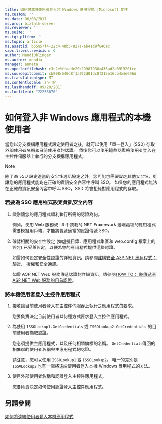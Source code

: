 ```yaml
---
title: 如何將本機使用者登入非 Windows 應用程式 |Microsoft 文件
ms.custom: ''
ms.date: 06/08/2017
ms.prod: biztalk-server
ms.reviewer: ''
ms.suite: ''
ms.tgt_pltfrm: ''
ms.topic: article
ms.assetid: b55957f4-22c4-48b5-827a-ab41d8f846ac
caps.latest.revision: 6
author: MandiOhlinger
ms.author: mandia
manager: anneta
ms.openlocfilehash: c3c2e9ffaede20e29987938a436ad2a091920fce
ms.sourcegitcommit: cb908c540d8f1a692d01dc8f313e16cb4b4e696d
ms.translationtype: MT
ms.contentlocale: zh-TW
ms.lasthandoff: 09/20/2017
ms.locfileid: "22253870"
---
```

# <a name="how-to-log-a-local-user-on-to-a-non-windows-application"></a>如何登入非 Windows 應用程式的本機使用者
當您以分支機構應用程式設定使用者之後，就可以使用「單一登入」(SSO) 存取外部使用者名稱和目前使用者的認證。 然後您可以使用這些認證將使用者登入在主控件伺服器上執行的分支機構應用程式。  
  
> [!NOTE]
>  除了為 SSO 設定適當的安全性通訊協定之外，您可能也需要設定其他安全性，好讓您的應用程式能夠在正確的資訊安全內容中呼叫 SSO。 如果您的應用程式無法在正確的資訊安全內容中呼叫 SSO，SSO 將會拒絕對應用程式的存取。  
  
### <a name="to-set-the-security-context-for-an-sso-application"></a>若要為 SSO 應用程式設定資訊安全內容  
  
1.  識別讓您的應用程式順利執行所需的認證為何。  
  
     例如，使用 Web 服務或 IIS 中裝載的.NET Framework 遠端處理的應用程式需要模擬用戶端，才能將傳遞適當的認證傳遞 SSO。  
  
2.  確認相關的安全性設定 (如虛擬目錄、應用程式集區和 web.config 檔案上的設定) 已妥善設定，以便為您的應用程式提供這些認證。  
  
     如需如何設定安全性認證的詳細資訊，請參閱[建構安全 ASP.NET 應用程式： 驗證、 授權和安全通訊](http://go.microsoft.com/fwlink/?LinkId=193906)。  
  
     如需 ASP.NET Web 服務傳遞認證的詳細資訊，請參閱[HOW TO： 將傳遞至 ASP.NET Web 服務的目前認證](http://go.microsoft.com/fwlink/?LinkId=193907)。  
  
### <a name="to-log-a-local-user-on-to-a-host-application"></a>將本機使用者登入主控件應用程式  
  
1.  接收讓目前使用者登入在主控件伺服器上執行之應用程式的要求。  
  
     您要負責決定目前使用者以何種方式要求登入主控件應用程式。  
  
2.  為使用 `ISSOLookup1.GetCredentials` 或 `ISSOLookup2.GetCredentials` 的目前使用者擷取認證。  
  
     您必須提供主應用程式，以及任何相關旗標的名稱。 `GetCredentials`傳回的相關聯的使用者名稱與主應用程式的認證。  
  
     請注意，您可以使用 `ISSOLookup1` 或 `ISSOLookup2`。 唯一的差別是 `ISSOLookup2` 也有一個將遠端使用者登入本機 Windows 應用程式的方法。  
  
3.  使用外部使用者名稱和認證登入主控件應用程式。  
  
     您要負責決定如何使用認證登入主控件應用程式。  
  
## <a name="see-also"></a>另請參閱  
 [如何將遠端使用者登入本機應用程式](../core/how-to-log-a-remote-user-on-to-a-local-application.md)